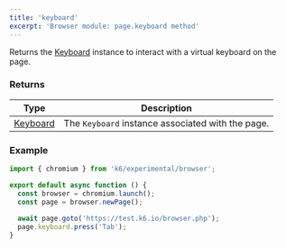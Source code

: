 ```yaml
---
title: 'keyboard'
excerpt: 'Browser module: page.keyboard method'
---
```


Returns the [Keyboard](javascript-api/k6-experimental/browser/keyboard/) instance to interact with a virtual keyboard on the page.

### Returns

| Type                 | Description                                                                                     |
| ----                 | -----------                                                                                     |
| [Keyboard](/javascript-api/k6-experimental/browser/keyboard/)              | The `Keyboard` instance associated with the page.          |

### Example

<CodeGroup labels={[]}>

```javascript
import { chromium } from 'k6/experimental/browser';

export default async function () {
  const browser = chromium.launch();
  const page = browser.newPage();
  
  await page.goto('https://test.k6.io/browser.php');
  page.keyboard.press('Tab');
}
```

</CodeGroup>